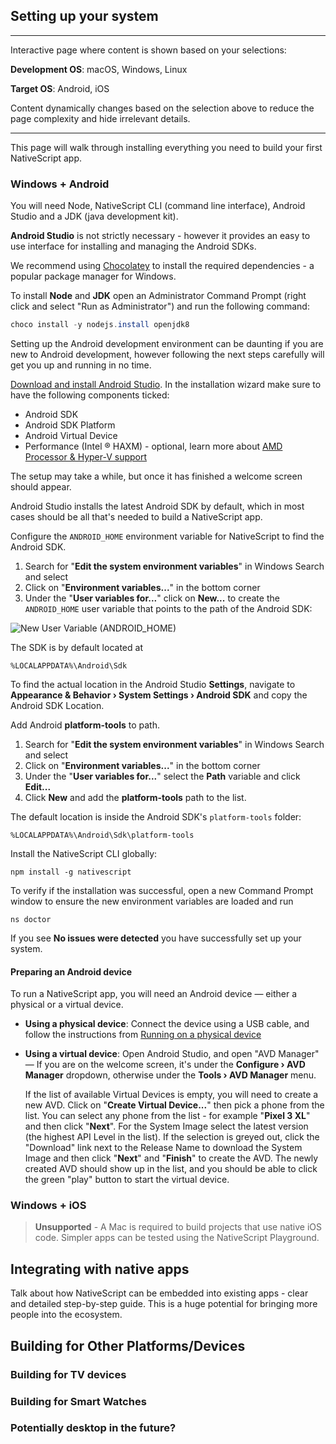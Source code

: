 ## Setting up your system



---

Interactive page where content is shown based on your selections:

**Development OS**: macOS, Windows, Linux

**Target OS**: Android, iOS

Content dynamically changes based on the selection above to reduce the page complexity and hide irrelevant details.

---



This page will walk through installing everything you need to build your first NativeScript app.



### Windows + Android

You will need Node, NativeScript CLI (command line interface), Android Studio and a JDK (java development kit).

**Android Studio** is not strictly necessary - however it provides an easy to use interface for installing and managing the Android SDKs.

We recommend using [Chocolatey](https://chocolatey.org/) to install the required dependencies - a popular package manager for Windows.

To install **Node** and **JDK** open an Administrator Command Prompt (right click and select "Run as Administrator") and run the following command:

```powershell
choco install -y nodejs.install openjdk8
```



Setting up the Android development environment can be daunting if you are new to Android development, however following the next steps carefully will get you up and running in no time.

[Download and install Android Studio](https://developer.android.com/studio). In the installation wizard make sure to have the following components ticked:

* Android SDK
* Android SDK Platform
* Android Virtual Device
* Performance (Intel ® HAXM) - optional, learn more about [AMD Processor & Hyper-V support](https://android-developers.googleblog.com/2018/07/android-emulator-amd-processor-hyper-v.html)

The setup may take a while, but once it has finished a welcome screen should appear. 

Android Studio installs the latest Android SDK by default, which in most cases should be all that's needed to build a NativeScript app.

Configure the `ANDROID_HOME` environment variable for NativeScript to find the Android SDK.

1. Search for "**Edit the system environment variables**" in Windows Search and select
2. Click on "**Environment variables...**" in the bottom corner
3. Under the "**User variables for...**" click on **New...** to create the `ANDROID_HOME` user variable that points to the path of the Android SDK:

![New User Variable (ANDROID_HOME)](C:\Users\rigor789\Documents\Code\docs-new\assets\environment-setup\new_user_variable_dialog.png)

The SDK is by default located at

```
%LOCALAPPDATA%\Android\Sdk
```

To find the actual location in the Android Studio **Settings**, navigate to **Appearance & Behavior › System Settings › Android SDK** and copy the Android SDK Location.

Add Android **platform-tools** to path.

1. Search for "**Edit the system environment variables**" in Windows Search and select
2. Click on "**Environment variables...**" in the bottom corner
3. Under the "**User variables for...**" select the **Path** variable and click **Edit...**
4. Click **New** and add the **platform-tools** path to the list.

The default location is inside the Android SDK's `platform-tools` folder:

```
%LOCALAPPDATA%\Android\Sdk\platform-tools
```

Install the NativeScript CLI globally:

```
npm install -g nativescript
```



To verify if the installation was successful, open a new Command Prompt window to ensure the new environment variables are loaded and run

```
ns doctor
```

If you see **No issues were detected** you have successfully set up your system.



#### Preparing an Android device

To run a NativeScript app, you will need an Android device &mdash; either a physical or a virtual device.

* **Using a physical device**: Connect the device using a USB cable, and follow the instructions from [Running on a physical device](/development-workflow.md)

* **Using a virtual device**: Open Android Studio, and open "AVD Manager" &mdash; If you are on the welcome screen, it's under the **Configure › AVD Manager** dropdown, otherwise under the **Tools › AVD Manager** menu.

  If the list of available Virtual Devices is empty, you will need to create a new AVD. Click on "**Create Virtual Device...**" then pick a phone from the list. You can select any phone from the list - for example "**Pixel 3 XL**" and then click "**Next**". For the System Image select the latest version (the highest API Level in the list). If the selection is greyed out, click the "Download" link next to the Release Name to download the System Image and then click "**Next**" and "**Finish**" to create the AVD. The newly created AVD should show up in the list, and  you should be able to click the green "play" button to start the virtual device. 



### Windows + iOS

> **Unsupported** - A Mac is required to build projects that use native iOS code. Simpler apps can be tested using the NativeScript Playground.







## Integrating with native apps

Talk about how NativeScript can be embedded into existing apps - clear and detailed step-by-step guide. This is a huge potential for bringing more people into the ecosystem.

## Building for Other Platforms/Devices

### Building for TV devices

### Building for Smart Watches

### Potentially desktop in the future?